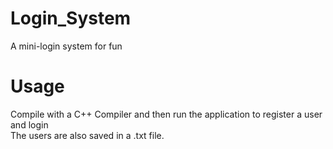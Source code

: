 # Login_System
A mini-login system for fun

# Usage
Compile with a C++ Compiler and then run the application to register a user and login<br>
The users are also saved in a .txt file.
